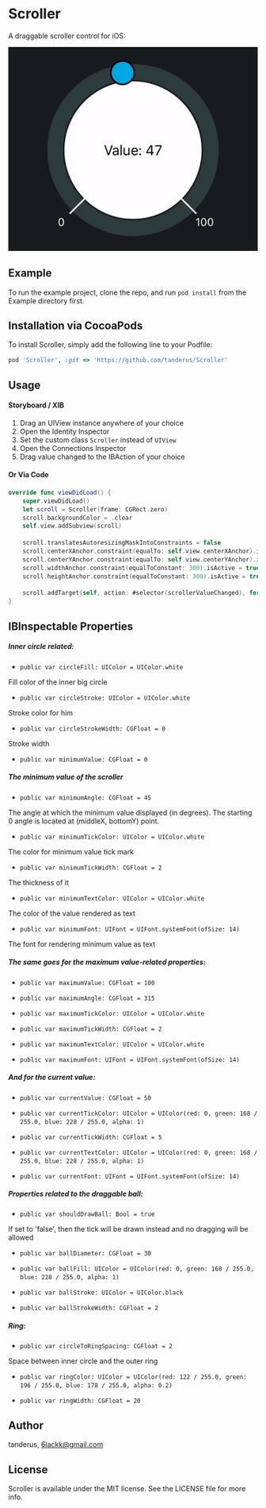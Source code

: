 # Scroller

A draggable scroller control for iOS:

![](Screenshots/scrollerMain.gif)

## Example

To run the example project, clone the repo, and run `pod install` from the Example directory first.

## Installation via CocoaPods

To install Scroller, simply add the following line to your Podfile:

```ruby
pod 'Scroller', :git => 'https://github.com/tanderus/Scroller'
```

## Usage

#### Storyboard / XIB

1. Drag an UIView instance anywhere of your choice
2. Open the Identity Inspector
3. Set the custom class `Scroller` instead of `UIView`
4. Open the Connections Inspector
5. Drag value changed to the IBAction of your choice

#### Or Via Code

```swift
override func viewDidLoad() {
    super.viewDidLoad()
    let scroll = Scroller(frame: CGRect.zero)
    scroll.backgroundColor = .clear
    self.view.addSubview(scroll)
        
    scroll.translatesAutoresizingMaskIntoConstraints = false
    scroll.centerXAnchor.constraint(equalTo: self.view.centerXAnchor).isActive = true
    scroll.centerYAnchor.constraint(equalTo: self.view.centerYAnchor).isActive = true
   	scroll.widthAnchor.constraint(equalToConstant: 300).isActive = true
    scroll.heightAnchor.constraint(equalToConstant: 300).isActive = true
  
    scroll.addTarget(self, action: #selector(scrollerValueChanged), for: .valueChanged)
}
```

## IBInspectable Properties

##### Inner circle related:

- `public var circleFill: UIColor = UIColor.white`

Fill color of the inner big circle

- `public var circleStroke: UIColor = UIColor.white`

Stroke color for him

- `public var circleStrokeWidth: CGFloat = 0`

Stroke width

- `public var minimumValue: CGFloat = 0`

##### The minimum value of the scroller

- `public var minimumAngle: CGFloat = 45`

The angle at which the minimum value displayed (in degrees). The starting 0 angle is located at (middleX, bottomY) point.

- `public var minimumTickColor: UIColor = UIColor.white`

The color for minimum value tick mark

- `public var minimumTickWidth: CGFloat = 2`

The thickness of it

- `public var minimumTextColor: UIColor = UIColor.white`

The color of the value rendered as text

- `public var minimumFont: UIFont = UIFont.systemFont(ofSize: 14)`

The font for rendering minimum value as text



##### The same goes for the maximum value-related properties:

- `public var maximumValue: CGFloat = 100`

- `public var maximumAngle: CGFloat = 315`

- `public var maximumTickColor: UIColor = UIColor.white`

- `public var maximumTickWidth: CGFloat = 2`

- `public var maximumTextColor: UIColor = UIColor.white`

- `public var maximumFont: UIFont = UIFont.systemFont(ofSize: 14)`



##### And for the current value:

- `public var currentValue: CGFloat = 50`

- `public var currentTickColor: UIColor = UIColor(red: 0, green: 168 / 255.0, blue: 228 / 255.0, alpha: 1)`

- `public var currentTickWidth: CGFloat = 5`   

- `public var currentTextColor: UIColor = UIColor(red: 0, green: 168 / 255.0, blue: 228 / 255.0, alpha: 1)`

- `public var currentFont: UIFont = UIFont.systemFont(ofSize: 14)`



##### Properties related to the draggable ball:

- `public var shouldDrawBall: Bool = true`

If set to 'false', then the tick will be drawn instead and no dragging will be allowed

- `public var ballDiameter: CGFloat = 30`

- `public var ballFill: UIColor = UIColor(red: 0, green: 168 / 255.0, blue: 228 / 255.0, alpha: 1)`

- `public var ballStroke: UIColor = UIColor.black`

- `public var ballStrokeWidth: CGFloat = 2`



##### Ring:

- `public var circleToRingSpacing: CGFloat = 2`

Space between inner circle and the outer ring

- `public var ringColor: UIColor = UIColor(red: 122 / 255.0, green: 196 / 255.0, blue: 178 / 255.0, alpha: 0.2)`

- `public var ringWidth: CGFloat = 20`

## Author

tanderus, 6lackk@gmail.com

## License

Scroller is available under the MIT license. See the LICENSE file for more info.
